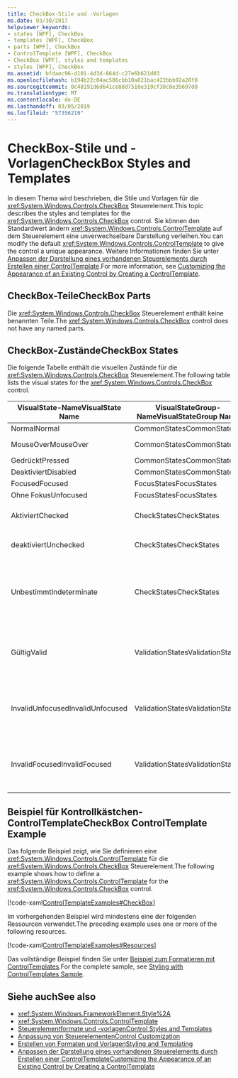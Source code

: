 ```yaml
---
title: CheckBox-Stile und -Vorlagen
ms.date: 03/30/2017
helpviewer_keywords:
- states [WPF], CheckBox
- templates [WPF], CheckBox
- parts [WPF], CheckBox
- ControlTemplate [WPF], CheckBox
- CheckBox [WPF], styles and templates
- styles [WPF], CheckBox
ms.assetid: bfdaec96-d101-4d3d-864d-c27e6b621d03
ms.openlocfilehash: b194b22c04ac586cbb10a021bac422bbb92a28f0
ms.sourcegitcommit: 0c48191d6d641ce88d7510e319cf38c0e35697d0
ms.translationtype: MT
ms.contentlocale: de-DE
ms.lasthandoff: 03/05/2019
ms.locfileid: "57356219"
---
```

# <a name="checkbox-styles-and-templates"></a><span data-ttu-id="e36fb-102">CheckBox-Stile und -Vorlagen</span><span class="sxs-lookup"><span data-stu-id="e36fb-102">CheckBox Styles and Templates</span></span>
<span data-ttu-id="e36fb-103">In diesem Thema wird beschrieben, die Stile und Vorlagen für die <xref:System.Windows.Controls.CheckBox> Steuerelement.</span><span class="sxs-lookup"><span data-stu-id="e36fb-103">This topic describes the styles and templates for the <xref:System.Windows.Controls.CheckBox> control.</span></span> <span data-ttu-id="e36fb-104">Sie können den Standardwert ändern <xref:System.Windows.Controls.ControlTemplate> auf dem Steuerelement eine unverwechselbare Darstellung verleihen.</span><span class="sxs-lookup"><span data-stu-id="e36fb-104">You can modify the default <xref:System.Windows.Controls.ControlTemplate> to give the control a unique appearance.</span></span> <span data-ttu-id="e36fb-105">Weitere Informationen finden Sie unter [Anpassen der Darstellung eines vorhandenen Steuerelements durch Erstellen einer ControlTemplate](customizing-the-appearance-of-an-existing-control.md).</span><span class="sxs-lookup"><span data-stu-id="e36fb-105">For more information, see [Customizing the Appearance of an Existing Control by Creating a ControlTemplate](customizing-the-appearance-of-an-existing-control.md).</span></span>  
  
## <a name="checkbox-parts"></a><span data-ttu-id="e36fb-106">CheckBox-Teile</span><span class="sxs-lookup"><span data-stu-id="e36fb-106">CheckBox Parts</span></span>  
 <span data-ttu-id="e36fb-107">Die <xref:System.Windows.Controls.CheckBox> Steuerelement enthält keine benannten Teile.</span><span class="sxs-lookup"><span data-stu-id="e36fb-107">The <xref:System.Windows.Controls.CheckBox> control does not have any named parts.</span></span>  
  
## <a name="checkbox-states"></a><span data-ttu-id="e36fb-108">CheckBox-Zustände</span><span class="sxs-lookup"><span data-stu-id="e36fb-108">CheckBox States</span></span>  
 <span data-ttu-id="e36fb-109">Die folgende Tabelle enthält die visuellen Zustände für die <xref:System.Windows.Controls.CheckBox> Steuerelement.</span><span class="sxs-lookup"><span data-stu-id="e36fb-109">The following table lists the visual states for the <xref:System.Windows.Controls.CheckBox> control.</span></span>  
  
|<span data-ttu-id="e36fb-110">VisualState-Name</span><span class="sxs-lookup"><span data-stu-id="e36fb-110">VisualState Name</span></span>|<span data-ttu-id="e36fb-111">VisualStateGroup-Name</span><span class="sxs-lookup"><span data-stu-id="e36fb-111">VisualStateGroup Name</span></span>|<span data-ttu-id="e36fb-112">Beschreibung</span><span class="sxs-lookup"><span data-stu-id="e36fb-112">Description</span></span>|  
|----------------------|---------------------------|-----------------|  
|<span data-ttu-id="e36fb-113">Normal</span><span class="sxs-lookup"><span data-stu-id="e36fb-113">Normal</span></span>|<span data-ttu-id="e36fb-114">CommonStates</span><span class="sxs-lookup"><span data-stu-id="e36fb-114">CommonStates</span></span>|<span data-ttu-id="e36fb-115">Der Standardzustand</span><span class="sxs-lookup"><span data-stu-id="e36fb-115">The default state.</span></span>|  
|<span data-ttu-id="e36fb-116">MouseOver</span><span class="sxs-lookup"><span data-stu-id="e36fb-116">MouseOver</span></span>|<span data-ttu-id="e36fb-117">CommonStates</span><span class="sxs-lookup"><span data-stu-id="e36fb-117">CommonStates</span></span>|<span data-ttu-id="e36fb-118">Der Mauszeiger ist über dem Steuerelement positioniert.</span><span class="sxs-lookup"><span data-stu-id="e36fb-118">The mouse pointer is positioned over the control.</span></span>|  
|<span data-ttu-id="e36fb-119">Gedrückt</span><span class="sxs-lookup"><span data-stu-id="e36fb-119">Pressed</span></span>|<span data-ttu-id="e36fb-120">CommonStates</span><span class="sxs-lookup"><span data-stu-id="e36fb-120">CommonStates</span></span>|<span data-ttu-id="e36fb-121">Das Steuerelement wird gedrückt.</span><span class="sxs-lookup"><span data-stu-id="e36fb-121">The control is pressed.</span></span>|  
|<span data-ttu-id="e36fb-122">Deaktiviert</span><span class="sxs-lookup"><span data-stu-id="e36fb-122">Disabled</span></span>|<span data-ttu-id="e36fb-123">CommonStates</span><span class="sxs-lookup"><span data-stu-id="e36fb-123">CommonStates</span></span>|<span data-ttu-id="e36fb-124">Das Steuerelement ist deaktiviert.</span><span class="sxs-lookup"><span data-stu-id="e36fb-124">The control is disabled.</span></span>|  
|<span data-ttu-id="e36fb-125">Focused</span><span class="sxs-lookup"><span data-stu-id="e36fb-125">Focused</span></span>|<span data-ttu-id="e36fb-126">FocusStates</span><span class="sxs-lookup"><span data-stu-id="e36fb-126">FocusStates</span></span>|<span data-ttu-id="e36fb-127">Der Fokus liegt auf dem Steuerelement.</span><span class="sxs-lookup"><span data-stu-id="e36fb-127">The control has focus.</span></span>|  
|<span data-ttu-id="e36fb-128">Ohne Fokus</span><span class="sxs-lookup"><span data-stu-id="e36fb-128">Unfocused</span></span>|<span data-ttu-id="e36fb-129">FocusStates</span><span class="sxs-lookup"><span data-stu-id="e36fb-129">FocusStates</span></span>|<span data-ttu-id="e36fb-130">Der Fokus liegt nicht auf dem Steuerelement.</span><span class="sxs-lookup"><span data-stu-id="e36fb-130">The control does not have focus.</span></span>|  
|<span data-ttu-id="e36fb-131">Aktiviert</span><span class="sxs-lookup"><span data-stu-id="e36fb-131">Checked</span></span>|<span data-ttu-id="e36fb-132">CheckStates</span><span class="sxs-lookup"><span data-stu-id="e36fb-132">CheckStates</span></span>|<span data-ttu-id="e36fb-133"><xref:System.Windows.Controls.Primitives.ToggleButton.IsChecked%2A> ist `true`.</span><span class="sxs-lookup"><span data-stu-id="e36fb-133"><xref:System.Windows.Controls.Primitives.ToggleButton.IsChecked%2A> is `true`.</span></span>|  
|<span data-ttu-id="e36fb-134">deaktiviert</span><span class="sxs-lookup"><span data-stu-id="e36fb-134">Unchecked</span></span>|<span data-ttu-id="e36fb-135">CheckStates</span><span class="sxs-lookup"><span data-stu-id="e36fb-135">CheckStates</span></span>|<span data-ttu-id="e36fb-136"><xref:System.Windows.Controls.Primitives.ToggleButton.IsChecked%2A> ist `false`.</span><span class="sxs-lookup"><span data-stu-id="e36fb-136"><xref:System.Windows.Controls.Primitives.ToggleButton.IsChecked%2A> is `false`.</span></span>|  
|<span data-ttu-id="e36fb-137">Unbestimmt</span><span class="sxs-lookup"><span data-stu-id="e36fb-137">Indeterminate</span></span>|<span data-ttu-id="e36fb-138">CheckStates</span><span class="sxs-lookup"><span data-stu-id="e36fb-138">CheckStates</span></span>|<span data-ttu-id="e36fb-139"><xref:System.Windows.Controls.Primitives.ToggleButton.IsThreeState%2A> ist `true`, und <xref:System.Windows.Controls.Primitives.ToggleButton.IsChecked%2A> ist `null`.</span><span class="sxs-lookup"><span data-stu-id="e36fb-139"><xref:System.Windows.Controls.Primitives.ToggleButton.IsThreeState%2A> is `true`, and <xref:System.Windows.Controls.Primitives.ToggleButton.IsChecked%2A> is `null`.</span></span>|  
|<span data-ttu-id="e36fb-140">Gültig</span><span class="sxs-lookup"><span data-stu-id="e36fb-140">Valid</span></span>|<span data-ttu-id="e36fb-141">ValidationStates</span><span class="sxs-lookup"><span data-stu-id="e36fb-141">ValidationStates</span></span>|<span data-ttu-id="e36fb-142">Das Steuerelement verwendet die <xref:System.Windows.Controls.Validation> Klasse und die <xref:System.Windows.Controls.Validation.HasError%2A?displayProperty=nameWithType> angefügte Eigenschaft `false`.</span><span class="sxs-lookup"><span data-stu-id="e36fb-142">The control uses the <xref:System.Windows.Controls.Validation> class and the <xref:System.Windows.Controls.Validation.HasError%2A?displayProperty=nameWithType> attached property is `false`.</span></span>|  
|<span data-ttu-id="e36fb-143">InvalidUnfocused</span><span class="sxs-lookup"><span data-stu-id="e36fb-143">InvalidUnfocused</span></span>|<span data-ttu-id="e36fb-144">ValidationStates</span><span class="sxs-lookup"><span data-stu-id="e36fb-144">ValidationStates</span></span>|<span data-ttu-id="e36fb-145">Die <xref:System.Windows.Controls.Validation.HasError%2A?displayProperty=nameWithType> angefügte Eigenschaft `true` hat das Steuerelement den Fokus besitzt.</span><span class="sxs-lookup"><span data-stu-id="e36fb-145">The <xref:System.Windows.Controls.Validation.HasError%2A?displayProperty=nameWithType> attached property is `true` has the control has focus.</span></span>|  
|<span data-ttu-id="e36fb-146">InvalidFocused</span><span class="sxs-lookup"><span data-stu-id="e36fb-146">InvalidFocused</span></span>|<span data-ttu-id="e36fb-147">ValidationStates</span><span class="sxs-lookup"><span data-stu-id="e36fb-147">ValidationStates</span></span>|<span data-ttu-id="e36fb-148">Die <xref:System.Windows.Controls.Validation.HasError%2A?displayProperty=nameWithType> angefügte Eigenschaft `true` hat das Steuerelement keinen Fokus besitzt.</span><span class="sxs-lookup"><span data-stu-id="e36fb-148">The <xref:System.Windows.Controls.Validation.HasError%2A?displayProperty=nameWithType> attached property is `true` has the control does not have focus.</span></span>|  
  
## <a name="checkbox-controltemplate-example"></a><span data-ttu-id="e36fb-149">Beispiel für Kontrollkästchen-ControlTemplate</span><span class="sxs-lookup"><span data-stu-id="e36fb-149">CheckBox ControlTemplate Example</span></span>  
 <span data-ttu-id="e36fb-150">Das folgende Beispiel zeigt, wie Sie definieren eine <xref:System.Windows.Controls.ControlTemplate> für die <xref:System.Windows.Controls.CheckBox> Steuerelement.</span><span class="sxs-lookup"><span data-stu-id="e36fb-150">The following example shows how to define a <xref:System.Windows.Controls.ControlTemplate> for the <xref:System.Windows.Controls.CheckBox> control.</span></span>  
  
 [!code-xaml[ControlTemplateExamples#CheckBox](~/samples/snippets/csharp/VS_Snippets_Wpf/ControlTemplateExamples/CS/resources/checkbox.xaml#checkbox)]  
  
 <span data-ttu-id="e36fb-151">Im vorhergehenden Beispiel wird mindestens eine der folgenden Ressourcen verwendet.</span><span class="sxs-lookup"><span data-stu-id="e36fb-151">The preceding example uses one or more of the following resources.</span></span>  
  
 [!code-xaml[ControlTemplateExamples#Resources](~/samples/snippets/csharp/VS_Snippets_Wpf/ControlTemplateExamples/CS/resources/shared.xaml#resources)]  
  
 <span data-ttu-id="e36fb-152">Das vollständige Beispiel finden Sie unter [Beispiel zum Formatieren mit ControlTemplates](https://github.com/Microsoft/WPF-Samples/tree/master/Styles%20&%20Templates/IntroToStylingAndTemplating).</span><span class="sxs-lookup"><span data-stu-id="e36fb-152">For the complete sample, see [Styling with ControlTemplates Sample](https://github.com/Microsoft/WPF-Samples/tree/master/Styles%20&%20Templates/IntroToStylingAndTemplating).</span></span>  
  
## <a name="see-also"></a><span data-ttu-id="e36fb-153">Siehe auch</span><span class="sxs-lookup"><span data-stu-id="e36fb-153">See also</span></span>
- <xref:System.Windows.FrameworkElement.Style%2A>
- <xref:System.Windows.Controls.ControlTemplate>
- [<span data-ttu-id="e36fb-154">Steuerelementformate und -vorlagen</span><span class="sxs-lookup"><span data-stu-id="e36fb-154">Control Styles and Templates</span></span>](control-styles-and-templates.md)
- [<span data-ttu-id="e36fb-155">Anpassung von Steuerelementen</span><span class="sxs-lookup"><span data-stu-id="e36fb-155">Control Customization</span></span>](control-customization.md)
- [<span data-ttu-id="e36fb-156">Erstellen von Formaten und Vorlagen</span><span class="sxs-lookup"><span data-stu-id="e36fb-156">Styling and Templating</span></span>](styling-and-templating.md)
- [<span data-ttu-id="e36fb-157">Anpassen der Darstellung eines vorhandenen Steuerelements durch Erstellen einer ControlTemplate</span><span class="sxs-lookup"><span data-stu-id="e36fb-157">Customizing the Appearance of an Existing Control by Creating a ControlTemplate</span></span>](customizing-the-appearance-of-an-existing-control.md)
